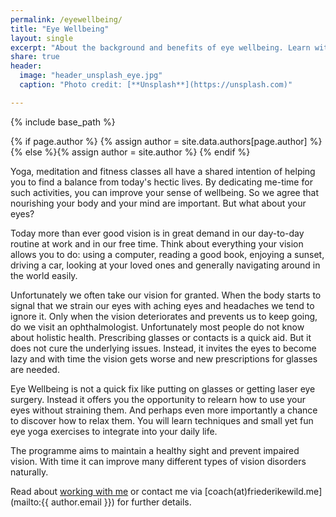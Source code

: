 ```yaml
---
permalink: /eyewellbeing/
title: "Eye Wellbeing"
layout: single
excerpt: "About the background and benefits of eye wellbeing. Learn with me how to maintain a healthy sight, as well as to prevent and improve vision disorders naturally."
share: true
header:
  image: "header_unsplash_eye.jpg"
  caption: "Photo credit: [**Unsplash**](https://unsplash.com)"

---
```


{% include base_path %}

{% if page.author %}
  {% assign author = site.data.authors[page.author] %}{% else %}{% assign author = site.author %}
{% endif %}

[comment]: <> (TODO: Add a nice header?)

Yoga, meditation and fitness classes all have a shared intention of helping you to find a balance from today's hectic lives. By dedicating me-time for such activities, you can improve your sense of wellbeing. 
So we agree that nourishing your body and your mind are important. But what about your eyes? 

Today more than ever good vision is in great demand in our day-to-day routine at work and in our free time. 
Think about everything your vision allows you to do: using a computer, reading a good book, enjoying a sunset, driving a car, looking at your loved ones and generally navigating around in the world easily.

Unfortunately we often take our vision for granted. When the body starts to signal that we strain our eyes with aching eyes and headaches we tend to ignore it. Only when the vision deteriorates and prevents us to keep going, do we visit an ophthalmologist. Unfortunately most people do not know about holistic health. Prescribing glasses or contacts is a quick aid. But it does not cure the underlying issues. Instead, it invites the eyes to become lazy and with time the vision gets worse and new prescriptions for glasses are needed.

[comment]: <> (read more on extra blog post)

Eye Wellbeing is not a quick fix like putting on glasses or getting laser eye surgery. Instead it offers you the opportunity to relearn how to use your eyes without straining them. And perhaps even more importantly a chance to discover how to relax them. You will learn techniques and small yet fun eye yoga exercises to integrate into your daily life.


The programme aims to maintain a healthy sight and prevent impaired vision. With time it can improve many different types of vision disorders naturally.


Read about [working with me](/coaching) or contact me via [coach(at)friederikewild.me](mailto:{{ author.email }}) for further details.



[comment]: <> (Add link about food)

[comment]: <> (Add some research link to read further on this)


[comment]: <> (You can read more about my own journey to a healthy and vital vision [here].)
